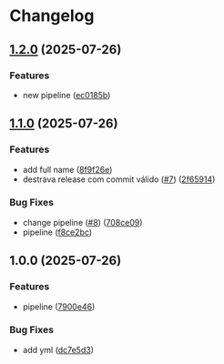 # Changelog

## [1.2.0](https://github.com/oseiasdomingues9/Api-rest-workers/compare/v1.1.0...v1.2.0) (2025-07-26)


### Features

* new pipeline ([ec0185b](https://github.com/oseiasdomingues9/Api-rest-workers/commit/ec0185baebf57d2f236eecd2534eb69d7fade1ac))

## [1.1.0](https://github.com/oseiasdomingues9/Api-rest-workers/compare/v1.0.0...v1.1.0) (2025-07-26)


### Features

* add full name ([8f9f26e](https://github.com/oseiasdomingues9/Api-rest-workers/commit/8f9f26e1dabec86524d87ba783f8c9e6ab4f4179))
* destrava release com commit válido ([#7](https://github.com/oseiasdomingues9/Api-rest-workers/issues/7)) ([2f65914](https://github.com/oseiasdomingues9/Api-rest-workers/commit/2f65914855f550ffd38c17a37fc02a685a1be1d4))


### Bug Fixes

* change pipeline ([#8](https://github.com/oseiasdomingues9/Api-rest-workers/issues/8)) ([708ce09](https://github.com/oseiasdomingues9/Api-rest-workers/commit/708ce09432dd294bf925f481b1227764cbcbff40))
* pipeline ([f8ce2bc](https://github.com/oseiasdomingues9/Api-rest-workers/commit/f8ce2bc9081a320892556e86ec82b74e0d352a79))

## 1.0.0 (2025-07-26)


### Features

* pipeline ([7900e46](https://github.com/oseiasdomingues9/Api-rest-workers/commit/7900e4694387f0a2d395d8aee2b5642398cab906))


### Bug Fixes

* add yml ([dc7e5d3](https://github.com/oseiasdomingues9/Api-rest-workers/commit/dc7e5d37fd209c0309129619b5fab1953dbac16f))
